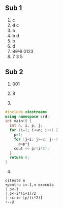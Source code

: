 ## Sub 1
1. c
2. ~~d~~ c
3. b
4. ~~b~~ d
5. b
6. d
7. ~~3210~~ 0123
8. 7 3 5

## Sub 2
1. 001
2. 8

3. 
```cpp
#include <iostream>
using namespace srd;
int main(0 {
  int n, i, p, j;
  for (i=1; i<=n; i++) {
    p=1;
    for (j=i; j>=2; j--)
      p=p*j
    cout << p/(i*2);
  }
  return 0;
}
```

4.
```
citeste n
+pentru i<-1,n executa
| p<-1
| p<-i*(i+1)/2
| scrie [p/(i*2)]
+--@
```
